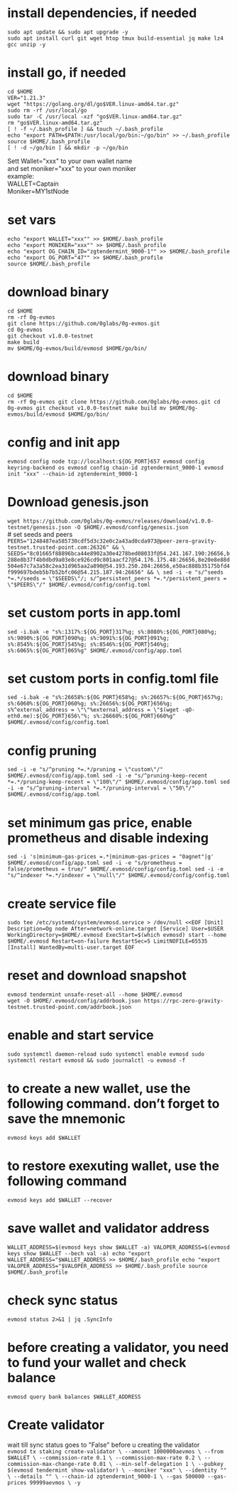    # install dependencies, if needed   
```
sudo apt update && sudo apt upgrade -y   
sudo apt install curl git wget htop tmux build-essential jq make lz4 gcc unzip -y   
```
   # install go, if needed   
```
cd $HOME   
VER="1.21.3"
wget "https://golang.org/dl/go$VER.linux-amd64.tar.gz"
sudo rm -rf /usr/local/go
sudo tar -C /usr/local -xzf "go$VER.linux-amd64.tar.gz"
rm "go$VER.linux-amd64.tar.gz"
[ ! -f ~/.bash_profile ] && touch ~/.bash_profile
echo "export PATH=$PATH:/usr/local/go/bin:~/go/bin" >> ~/.bash_profile
source $HOME/.bash_profile
[ ! -d ~/go/bin ] && mkdir -p ~/go/bin
```   

Sett Wallet="xxx" to your own wallet name   
and set moniker="xxx" to your own moniker    
example:   
WALLET=Captain   
Moniker=MY1stNode   
   # set vars   
```
echo "export WALLET="xxx"" >> $HOME/.bash_profile   
echo "export MONIKER="xxx"" >> $HOME/.bash_profile   
echo "export OG_CHAIN_ID="zgtendermint_9000-1"" >> $HOME/.bash_profile   
echo "export OG_PORT="47"" >> $HOME/.bash_profile   
source $HOME/.bash_profile   
```
   # download binary   
```
cd $HOME
rm -rf 0g-evmos
git clone https://github.com/0glabs/0g-evmos.git
cd 0g-evmos
git checkout v1.0.0-testnet
make build
mv $HOME/0g-evmos/build/evmosd $HOME/go/bin/
```
   # download binary
`cd $HOME`   
`rm -rf 0g-evmos
git clone https://github.com/0glabs/0g-evmos.git
cd 0g-evmos
git checkout v1.0.0-testnet
make build
mv $HOME/0g-evmos/build/evmosd $HOME/go/bin/`

# config and init app   
`evmosd config node tcp://localhost:${OG_PORT}657
evmosd config keyring-backend os
evmosd config chain-id zgtendermint_9000-1
evmosd init "xxx" --chain-id zgtendermint_9000-1`   

   # Download genesis.json   
   `wget https://github.com/0glabs/0g-evmos/releases/download/v1.0.0-testnet/genesis.json -O $HOME/.evmosd/config/genesis.json`   
      # set seeds and peers   
      `PEERS="1248487ea585730cdf5d3c32e0c2a43ad0cda973@peer-zero-gravity-testnet.trusted-point.com:26326" && \
SEEDS="8c01665f88896bca44e8902a30e4278bed08033f@54.241.167.190:26656,b288e8b37f4b0dbd9a03e8ce926cd9c801aacf27@54.176.175.48:26656,8e20e8e88d504e67c7a3a58c2ea31d965aa2a890@54.193.250.204:26656,e50ac888b35175bfd4f999697bdeb5b7b52bfc06@54.215.187.94:26656" && \
sed -i -e "s/^seeds *=.*/seeds = \"$SEEDS\"/; s/^persistent_peers *=.*/persistent_peers = \"$PEERS\"/" $HOME/.evmosd/config/config.toml`   
   # set custom ports in app.toml   
`sed -i.bak -e "s%:1317%:${OG_PORT}317%g;
s%:8080%:${OG_PORT}080%g;
s%:9090%:${OG_PORT}090%g;
s%:9091%:${OG_PORT}091%g;
s%:8545%:${OG_PORT}545%g;
s%:8546%:${OG_PORT}546%g;
s%:6065%:${OG_PORT}065%g" $HOME/.evmosd/config/app.toml`   

   # set custom ports in config.toml file   
`sed -i.bak -e "s%:26658%:${OG_PORT}658%g;
s%:26657%:${OG_PORT}657%g;
s%:6060%:${OG_PORT}060%g;
s%:26656%:${OG_PORT}656%g;
s%^external_address = \"\"%external_address = \"$(wget -qO- eth0.me):${OG_PORT}656\"%;
s%:26660%:${OG_PORT}660%g" $HOME/.evmosd/config/config.toml`

   # config pruning   
`sed -i -e "s/^pruning *=.*/pruning = \"custom\"/" $HOME/.evmosd/config/app.toml
sed -i -e "s/^pruning-keep-recent *=.*/pruning-keep-recent = \"100\"/" $HOME/.evmosd/config/app.toml
sed -i -e "s/^pruning-interval *=.*/pruning-interval = \"50\"/" $HOME/.evmosd/config/app.toml`   
   # set minimum gas price, enable prometheus and disable indexing   
`sed -i 's|minimum-gas-prices =.*|minimum-gas-prices = "0agnet"|g' $HOME/.evmosd/config/app.toml
sed -i -e "s/prometheus = false/prometheus = true/" $HOME/.evmosd/config/config.toml
sed -i -e "s/^indexer *=.*/indexer = \"null\"/" $HOME/.evmosd/config/config.toml`

   # create service file   
`sudo tee /etc/systemd/system/evmosd.service > /dev/null <<EOF
[Unit]
Description=Og node
After=network-online.target
[Service]
User=$USER
WorkingDirectory=$HOME/.evmosd
ExecStart=$(which evmosd) start --home $HOME/.evmosd
Restart=on-failure
RestartSec=5
LimitNOFILE=65535
[Install]
WantedBy=multi-user.target
EOF`
   # reset and download snapshot   
`evmosd tendermint unsafe-reset-all --home $HOME/.evmosd`   
`wget -O $HOME/.evmosd/config/addrbook.json https://rpc-zero-gravity-testnet.trusted-point.com/addrbook.json`
   # enable and start service   
`sudo systemctl daemon-reload
sudo systemctl enable evmosd
sudo systemctl restart evmosd && sudo journalctl -u evmosd -f`   
   # to create a new wallet, use the following command. don’t forget to save the mnemonic   
`evmosd keys add $WALLET`   
   # to restore exexuting wallet, use the following command   
`evmosd keys add $WALLET --recover`
   # save wallet and validator address   
`WALLET_ADDRESS=$(evmosd keys show $WALLET -a)
VALOPER_ADDRESS=$(evmosd keys show $WALLET --bech val -a)
echo "export WALLET_ADDRESS="$WALLET_ADDRESS >> $HOME/.bash_profile
echo "export VALOPER_ADDRESS="$VALOPER_ADDRESS >> $HOME/.bash_profile
source $HOME/.bash_profile`
   # check sync status   
`evmosd status 2>&1 | jq .SyncInfo`
   # before creating a validator, you need to fund your wallet and check balance   
`evmosd query bank balances $WALLET_ADDRESS`

# Create validator   
wait till sync status goes to "False" before u creating the validator   
 `evmosd tx staking create-validator \
--amount 1000000aevmos \
--from $WALLET \
--commission-rate 0.1 \
--commission-max-rate 0.2 \
--commission-max-change-rate 0.01 \
--min-self-delegation 1 \
--pubkey $(evmosd tendermint show-validator) \
--moniker "xxx" \
--identity "" \
--details "" \
--chain-id zgtendermint_9000-1 \
--gas 500000 --gas-prices 99999aevmos \
-y`
